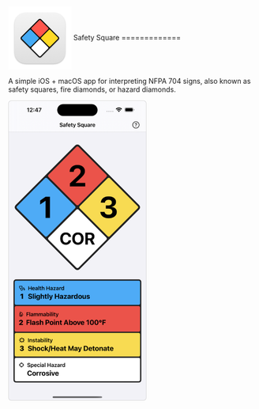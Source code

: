 <img src="SafetySquare/Assets.xcassets/AppIcon.appiconset/icon_128x128@2x.png" alt="App Icon" width="128" height="128" align="center" />
Safety Square
=============

A simple iOS + macOS app for interpreting NFPA 704 signs, also known as safety squares, fire diamonds, or hazard diamonds.

<img src="screenshot.png" alt="Screenshot" width="280" height="auto" />

